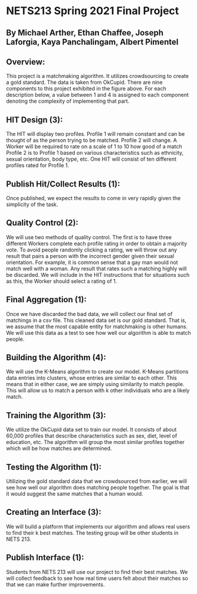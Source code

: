 <h1>NETS213 Spring 2021 Final Project</h1>

<h2> By Michael Arther, Ethan Chaffee, Joseph Laforgia, Kaya Panchalingam, Albert Pimentel </h2>

<h2> Overview: </h2>
This project is a matchmaking algorithm. It utilizes crowdsourcing to create a gold standard. The
data is taken from OkCupid. There are nine components to this project exhibited in the figure
above. For each description below, a value between 1 and 4 is assigned to each component
denoting the complexity of implementing that part.

<h2> HIT Design (3): </h2>
The HIT will display two profiles. Profile 1 will remain constant and can be thought of as the
person trying to be matched. Profile 2 will change. A Worker will be required to rate on a scale
of 1 to 10 how good of a match Profile 2 is to Profile 1 based on various characteristics such as
ethnicity, sexual orientation, body type, etc. One HIT will consist of ten different profiles rated
for Profile 1.

<h2> Publish Hit/Collect Results (1): </h2>
Once published, we expect the results to come in very rapidly given the simplicity of the task.

<h2> Quality Control (2): </h2>
We will use two methods of quality control. The first is to have three different Workers
complete each profile rating in order to obtain a majority vote. To avoid people randomly
clicking a rating, we will throw out any result that pairs a person with the incorrect gender given
their sexual orientation. For example, it is common sense that a gay man would not match well
with a woman. Any result that rates such a matching highly will be discarded. We will include in
the HIT instructions that for situations such as this, the Worker should select a rating of 1.

<h2> Final Aggregation (1): </h2>
Once we have discarded the bad data, we will collect our final set of matchings in a csv file. This cleaned data set is our gold standard. That is, we assume that the most capable entity
for matchmaking is other humans. We will use this data as a test to see how well our algorithm
is able to match people.

<h2> Building the Algorithm (4): </h2>
We will use the K-Means algorithm to create our model. K-Means partitions data entries into
clusters, whose entries are similar to each other. This means that in either case, we are simply
using similarity to match people. This will allow us to match a person with k other individuals
who are a likely match.

<h2> Training the Algorithm (3): </h2>
We utilize the OkCupid data set to train our model. It consists of about 60,000 profiles that
describe characteristics such as sex, diet, level of education, etc. The algorithm will group the
most similar profiles together which will be how matches are determined.

<h2> Testing the Algorithm (1): </h2>
Utilizing the gold standard data that we crowdsourced from earlier, we will see how well our
algorithm does matching people together. The goal is that it would suggest the same matches
that a human would.

<h2> Creating an Interface (3): </h2>
We will build a platform that implements our algorithm and allows real users to find their k best
matches. The testing group will be other students in NETS 213.

<h2> Publish Interface (1): </h2>
Students from NETS 213 will use our project to find their best matches. We will collect feedback
to see how real time users felt about their matches so that we can make further improvements.
